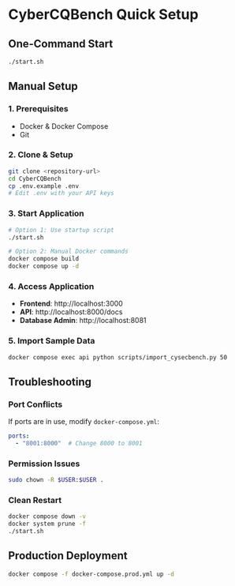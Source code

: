 # CyberCQBench Quick Setup

## One-Command Start

```bash
./start.sh
```

## Manual Setup

### 1. Prerequisites
- Docker & Docker Compose
- Git

### 2. Clone & Setup
```bash
git clone <repository-url>
cd CyberCQBench
cp .env.example .env
# Edit .env with your API keys
```

### 3. Start Application
```bash
# Option 1: Use startup script
./start.sh

# Option 2: Manual Docker commands
docker compose build
docker compose up -d
```

### 4. Access Application
- **Frontend**: http://localhost:3000
- **API**: http://localhost:8000/docs
- **Database Admin**: http://localhost:8081

### 5. Import Sample Data
```bash
docker compose exec api python scripts/import_cysecbench.py 50
```

## Troubleshooting

### Port Conflicts
If ports are in use, modify `docker-compose.yml`:
```yaml
ports:
  - "8001:8000"  # Change 8000 to 8001
```

### Permission Issues
```bash
sudo chown -R $USER:$USER .
```

### Clean Restart
```bash
docker compose down -v
docker system prune -f
./start.sh
```

## Production Deployment
```bash
docker compose -f docker-compose.prod.yml up -d
```
